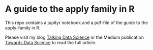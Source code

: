 # A guide to the apply family in R

This repo contains a jupityr notebook and a pdf-file of the guide to the apply-family in R.

Please visit my blog [Talking Data Science](https://talkingdatascience.com/a-guide-to-the-apply-family-in-r-part-1/) or the Medium publication [Towards Data Science](https://towardsdatascience.com/a-guide-to-the-apply-family-in-r-part-1-a4073c0dad3e) to read the full article.
